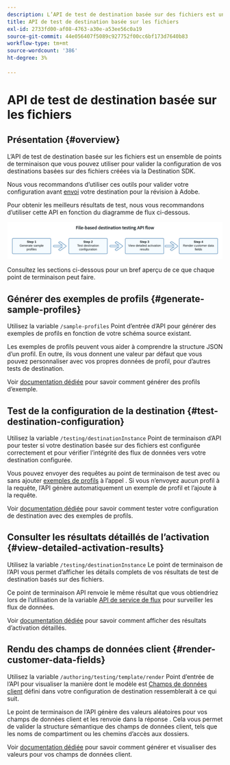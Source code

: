```yaml
---
description: L’API de test de destination basée sur des fichiers est un ensemble de points de terminaison que vous pouvez utiliser pour valider la configuration de vos destinations basées sur des fichiers créées via la Destination SDK.
title: API de test de destination basée sur les fichiers
exl-id: 2733fd00-af08-4763-a30e-a53ee56c0a19
source-git-commit: 44e056407f5089c927752f00cc6bf173d7640b83
workflow-type: tm+mt
source-wordcount: '386'
ht-degree: 3%

---
```


# API de test de destination basée sur les fichiers

## Présentation {#overview}

L’API de test de destination basée sur les fichiers est un ensemble de points de terminaison que vous pouvez utiliser pour valider la configuration de vos destinations basées sur des fichiers créées via la Destination SDK.

Nous vous recommandons d’utiliser ces outils pour valider votre configuration avant [envoi](submit-destination.md) votre destination pour la révision à Adobe.

Pour obtenir les meilleurs résultats de test, nous vous recommandons d’utiliser cette API en fonction du diagramme de flux ci-dessous.

![Diagramme affichant le flux de test de destination recommandé](assets/file-based-testing-flow.png)

Consultez les sections ci-dessous pour un bref aperçu de ce que chaque point de terminaison peut faire.

## Générer des exemples de profils {#generate-sample-profiles}

Utilisez la variable `/sample-profiles` Point d’entrée d’API pour générer des exemples de profils en fonction de votre schéma source existant.

Les exemples de profils peuvent vous aider à comprendre la structure JSON d’un profil. En outre, ils vous donnent une valeur par défaut que vous pouvez personnaliser avec vos propres données de profil, pour d’autres tests de destination.

Voir [documentation dédiée](file-based-sample-profile-generation-api.md) pour savoir comment générer des profils d’exemple.

## Test de la configuration de la destination {#test-destination-configuration}

Utilisez la variable `/testing/destinationInstance` Point de terminaison d’API pour tester si votre destination basée sur des fichiers est configurée correctement et pour vérifier l’intégrité des flux de données vers votre destination configurée.

Vous pouvez envoyer des requêtes au point de terminaison de test avec ou sans ajouter [exemples de profils](file-based-sample-profile-generation-api.md) à l’appel . Si vous n’envoyez aucun profil à la requête, l’API génère automatiquement un exemple de profil et l’ajoute à la requête.

Voir [documentation dédiée](file-based-destination-testing-api.md) pour savoir comment tester votre configuration de destination avec des exemples de profils.

## Consulter les résultats détaillés de l’activation {#view-detailed-activation-results}

Utilisez la variable `/testing/destinationInstance` Le point de terminaison de l’API vous permet d’afficher les détails complets de vos résultats de test de destination basés sur des fichiers.

Ce point de terminaison API renvoie le même résultat que vous obtiendriez lors de l’utilisation de la variable [API de service de flux](../api/update-destination-dataflows.md) pour surveiller les flux de données.

Voir [documentation dédiée](file-based-destination-results-api.md) pour savoir comment afficher des résultats d’activation détaillés.

## Rendu des champs de données client {#render-customer-data-fields}

Utilisez la variable `/authoring/testing/template/render` Point d’entrée de l’API pour visualiser la manière dont le modèle est [Champs de données client](file-based-destination-configuration.md#customer-data-fields) défini dans votre configuration de destination ressemblerait à ce qui suit.

Le point de terminaison de l’API génère des valeurs aléatoires pour vos champs de données client et les renvoie dans la réponse . Cela vous permet de valider la structure sémantique des champs de données client, tels que les noms de compartiment ou les chemins d’accès aux dossiers.

Voir [documentation dédiée](file-based-render-template-api.md) pour savoir comment générer et visualiser des valeurs pour vos champs de données client.
